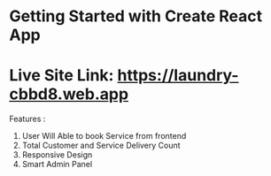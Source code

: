 # Getting Started with Create React App

# Live Site Link: https://laundry-cbbd8.web.app

Features :
1. User Will Able to book Service from frontend
2. Total Customer and Service Delivery Count
3. Responsive Design
4. Smart Admin Panel
